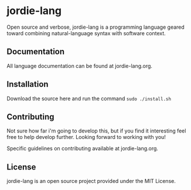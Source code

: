# jordie-lang

Open source and verbose, jordie-lang is a programming language geared toward combining natural-language syntax with software context.

## Documentation

All language documentation can be found at jordie-lang.org.

## Installation

Download the source here and run the command `sudo ./install.sh`

## Contributing

Not sure how far i'm going to develop this, but if you find it interesting feel free to help develop further. Looking forward to working with you!

Specific guidelines on contributing available at jordie-lang.org.

## License

jordie-lang is an open source project provided under the MIT License.
